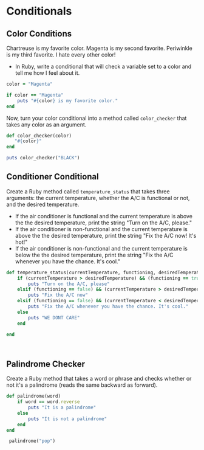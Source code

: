 # Conditionals

## Color Conditions

Chartreuse is my favorite color. Magenta is my second favorite. Periwinkle is my third favorite. I hate every other color!
* In Ruby, write a conditional that will check a variable set to a color and tell me how I feel about it.

```ruby
color = "Magenta"

if color == "Magenta"
	puts "#{color} is my favorite color."
end 
```

Now, turn your color conditional into a method called `color_checker` that takes any color as an argument.

```ruby
def color_checker(color)
   "#{color}"
end

puts color_checker("BLACK")

```

## Conditioner Conditional
Create a Ruby method called `temperature_status` that takes three arguments: the current temperature, whether the A/C is functional or not, and the desired temperature.

  - If the air conditioner is functional and the current temperature is above the the desired temperature, print the string "Turn on the A/C, please."
  - If the air conditioner is non-functional and the current temperature is above the the desired temperature, print the string "Fix the A/C now!  It's hot!"
  - If the air conditioner is non-functional and the current temperature is below the the desired temperature, print the string "Fix the A/C whenever you have the chance. It's cool."

```ruby
def temperature_status(currentTemperature, functioning, desiredTemperature)
	if (currentTemperature > desiredTemperature) && (functioning == true)
		puts "Turn on the A/C, please"
	elsif (functioning == false) && (currentTemperature > desiredTemperature)
		puts "Fix the A/C now"
	elsif (functioning == false) && (currentTemperature < desiredTemperature)
		puts "Fix the A/C whenever you have the chance. It's cool."
	else 
		puts "WE DONT CARE"
	end

end




```

## Palindrome Checker

Create a Ruby method that takes a word or phrase and checks whether or not it's a palindrome (reads the same backward as forward).

```ruby
def palindrome(word)
	if word == word.reverse
		puts "It is a palindrome"
	else 
		puts "It is not a palindrome"
	end
end

 palindrome("pop")

```
